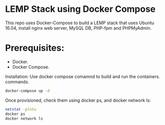 # LEMP Stack using Docker Compose

This repo uses Docker-Compose to build a LEMP stack that uses Ubuntu 16.04, install nginx web server, MySQL DB, PHP-fpm and PHPMyAdmin.

# Prerequisites:
 - Docker.
 - Docker Compose.
 
 Installation:
 Use docker compose comamnd to build and run the containers.  commands.

  ```sh
docker-compose up -d
```
Once provisioned, check them using docker ps, and docker network ls:

```sh
netstat -plntu
docker ps
docker network ls
```
